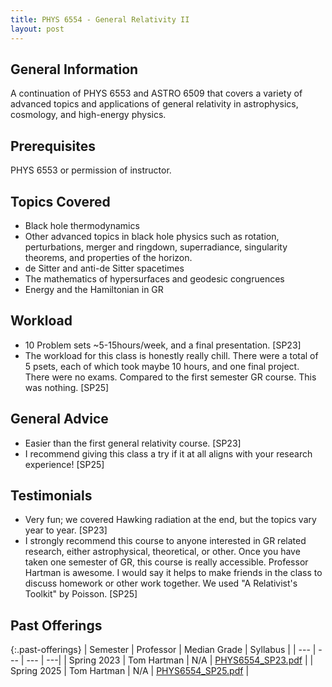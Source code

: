 ```yaml
---
title: PHYS 6554 - General Relativity II
layout: post
---
```


<link rel="stylesheet" href="/main.css">

## General Information
A continuation of PHYS 6553 and ASTRO 6509 that covers a variety of advanced topics and applications of general relativity in astrophysics, cosmology, and high-energy physics.


## Prerequisites

PHYS 6553 or permission of instructor.

## Topics Covered

  - Black hole thermodynamics
  - Other advanced topics in black hole physics such as rotation, perturbations, merger and ringdown, superradiance, singularity theorems, and properties of the horizon.
  - de Sitter and anti-de Sitter spacetimes
  - The mathematics of hypersurfaces and geodesic congruences
  - Energy and the Hamiltonian in GR

## Workload

  - 10 Problem sets ~5-15hours/week, and a final presentation. [SP23]
  - The workload for this class is honestly really chill. There were a total of 5 psets, each of which took maybe 10 hours, and one final project. There were no exams. Compared to the first semester GR course. This was nothing. [SP25]

## General Advice

- Easier than the first general relativity course. [SP23]
- I recommend giving this class a try if it at all aligns with your research experience! [SP25]

## Testimonials

- Very fun; we covered Hawking radiation at the end, but the topics vary year to year. [SP23]
- I strongly recommend this course to anyone interested in GR related research, either astrophysical, theoretical, or other. Once you have taken one semester of GR, this course is really accessible. Professor Hartman is awesome. I would say it helps to make friends in the class to discuss homework or other work together. We used "A Relativist's Toolkit" by Poisson. [SP25]

## Past Offerings

{:.past-offerings}
| Semester | Professor | Median Grade | Syllabus |
| --- | --- | --- | ---|
| Spring 2023 | Tom Hartman | N/A | <a href="/syllabi/PHYS6554_SP23.pdf">PHYS6554_SP23.pdf</a> |
| Spring 2025 | Tom Hartman | N/A | <a href="/syllabi/PHYS6554_SP25.pdf">PHYS6554_SP25.pdf</a> |
